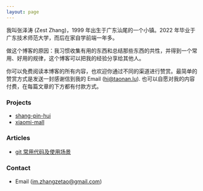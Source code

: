 ```yaml
---
layout: page
---
```


我叫张泽涛 (Zest Zhang)，1999 年出生于广东汕尾的一个小镇。2022 年毕业于广东技术师范大学，而后在家自学前端一年多。

做这个博客的原因：我习惯收集有用的东西和总结那些东西的共性，并得到一个常用、好用的规律，这个博客可以把我的经验分享给其他人。

你可以免费阅读本博客的所有内容，也欢迎你通过不同的渠道进行赞赏。最简单的赞赏方式是发送一封感谢信到我的 Email (hi@taonan.lu). 也可以自愿对我的内容付费，在每篇文章的下方都有付款方式。


### Projects

- [shang-pin-hui](https://github.com/Zest-Zhang/shang_pin_hui)
- [xiaomi-mall](https://github.com/Zest-Zhang/xiaomi-mall)

### Articles

- [git 常用代码及使用场景](https://zestzhang.top/blog/git%E5%B8%B8%E7%94%A8%E4%BB%A3%E7%A0%81%E5%8F%8A%E4%BD%BF%E7%94%A8%E5%9C%BA%E6%99%AF/)

### Contact

* Email (im.zhangzetao@gmail.com) 


